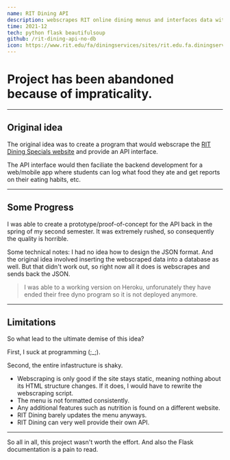 ```yaml
---
name: RIT Dining API
description: webscrapes RIT online dining menus and interfaces data with an API
time: 2021-12
tech: python flask beautifulsoup
github: /rit-dining-api-no-db
icon: https://www.rit.edu/fa/diningservices/sites/rit.edu.fa.diningservices/files/styles/dining_loc_lg/public/ArtesanoView.jpg?itok=4lassH_0
---
```


# Project has been abandoned because of impraticality.

---

## Original idea

The original idea was to create a program that would webscrape the [RIT Dining Specials website](https://www.rit.edu/fa/diningservices/daily-specials) and provide an API interface.

The API interface would then faciliate the backend development for a web/mobile app where students can log what food they ate and get reports on their eating habits, etc. 

---

## Some Progress

I was able to create a prototype/proof-of-concept for the API back in the spring of my second semester. It was extremely rushed, so consequently the quality is horrible.

Some technical notes: I had no idea how to design the JSON format. And the original idea involved inserting the webscraped data into a database as well. But that didn't work out, so right now all it does is webscrapes and sends back the JSON.

> I was able to a working version on Heroku, unforunately they have ended their free dyno program so it is not deployed anymore.

---

## Limitations

So what lead to the ultimate demise of this idea?

First, I suck at programming (;_;).

Second, the entire infastructure is shaky. 
- Webscraping is only good if the site stays static, meaning nothing about its HTML structure changes. If it does, I would have to rewrite the webscraping script.
- The menu is not formatted consistently.
- Any additional features such as nutrition is found on a different website.
- RIT Dining barely updates the menu anyways.
- RIT Dining can very well provide their own API.

---

So all in all, this project wasn't worth the effort. And also the Flask documentation is a pain to read.